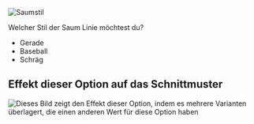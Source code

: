 ![Saumstil](hemstyle.svg)

Welcher Stil der Saum Linie möchtest du?

- Gerade
- Baseball
- Schräg

## Effekt dieser Option auf das Schnittmuster

![Dieses Bild zeigt den Effekt dieser Option, indem es mehrere Varianten überlagert, die einen anderen Wert für diese Option haben](simon_hemstyle_sample.svg "Effekt dieser Option auf das Schnittmuster")
